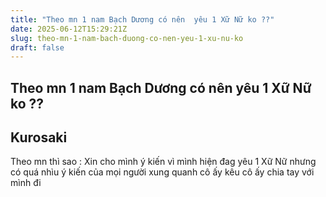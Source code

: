 ```yaml
---
title: "Theo mn 1 nam Bạch Dương có nên  yêu 1 Xữ Nữ ko ??"
date: 2025-06-12T15:29:21Z
slug: theo-mn-1-nam-bach-duong-co-nen-yeu-1-xu-nu-ko
draft: false
---
```


## Theo mn 1 nam Bạch Dương có nên  yêu 1 Xữ Nữ ko ??

## Kurosaki

Theo mn thì sao : Xin cho mình ý kiến vì mình hiện đag yêu 1 Xữ Nữ nhưng có quá nhìu ý kiến của mọi người xung quanh cô ấy kêu cô ấy chia tay với mình đi